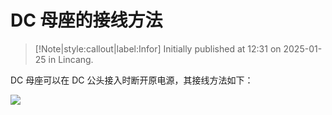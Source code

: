 # DC 母座的接线方法

> [!Note|style:callout|label:Infor]
Initially published at 12:31 on 2025-01-25 in Lincang.


DC 母座可以在 DC 公头接入时断开原电源，其接线方法如下：
<div class="center"><img src="https://imagebank-0.oss-cn-beijing.aliyuncs.com/VS-PicGo/2025-01-23-18-40-49_DC 母座的接线方法.png"/></div>